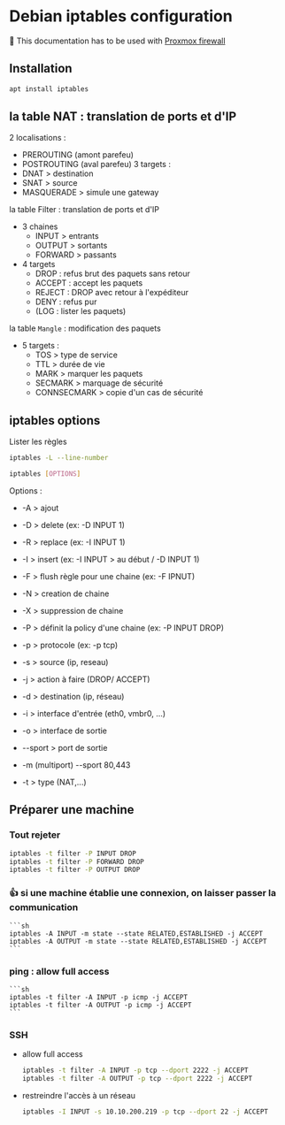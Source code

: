# Debian iptables configuration
🚨 This documentation has to be used with [Proxmox firewall](proxmox-firewall.md)

## Installation
```sh
apt install iptables
```

## la table NAT : translation de ports et d'IP
2 localisations : 
  - PREROUTING (amont parefeu)
  - POSTROUTING (aval parefeu)
3 targets :
  - DNAT > destination
  - SNAT > source
  - MASQUERADE > simule une gateway

la table Filter : translation de ports et d'IP
- 3 chaines
  - INPUT > entrants
  - OUTPUT > sortants
  - FORWARD > passants
- 4 targets
  - DROP : refus brut des paquets sans retour
  - ACCEPT : accept les paquets
  - REJECT : DROP avec retour à l'expéditeur
  - DENY : refus pur
  - (LOG : lister les paquets)

la table `Mangle` : modification des paquets
- 5 targets :
  - TOS > type de service
  - TTL > durée de vie
  - MARK > marquer les paquets
  - SECMARK > marquage de sécurité
  - CONNSECMARK > copie d'un cas de sécurité

## iptables options

Lister les règles
```sh
iptables -L --line-number
```

```sh
iptables [OPTIONS]
```
Options :
- -A > ajout
- -D > delete (ex: -D INPUT 1)
- -R > replace (ex: -I INPUT 1)
- -I > insert (ex: -I INPUT > au début /  -D INPUT 1)
- -F > flush règle pour une chaine (ex: -F IPNUT)
- -N > creation de chaine
- -X > suppression de chaine
- -P > définit la policy d'une chaine (ex: -P INPUT DROP)

- -p > protocole (ex: -p tcp)
- -s > source (ip, reseau)
- -j > action à faire (DROP/ ACCEPT)
- -d > destination (ip, réseau)
- -i > interface d'entrée (eth0, vmbr0, ...)
- -o > interface de sortie
- --sport > port de sortie
- -m (multiport) --sport 80,443
- -t > type (NAT,...)

## Préparer une machine
### Tout rejeter
```sh
iptables -t filter -P INPUT DROP
iptables -t filter -P FORWARD DROP
iptables -t filter -P OUTPUT DROP
```
### 👍 si une machine établie une connexion, on laisser passer la communication
	```sh
	iptables -A INPUT -m state --state RELATED,ESTABLISHED -j ACCEPT
	iptables -A OUTPUT -m state --state RELATED,ESTABLISHED -j ACCEPT
	```
### ping : allow full access
	```sh
	iptables -t filter -A INPUT -p icmp -j ACCEPT
	iptables -t filter -A OUTPUT -p icmp -j ACCEPT
	```
### SSH
- allow full access
	```sh
	iptables -t filter -A INPUT -p tcp --dport 2222 -j ACCEPT
	iptables -t filter -A OUTPUT -p tcp --dport 2222 -j ACCEPT
	```
- restreindre l'accès à un réseau
	```sh
	iptables -I INPUT -s 10.10.200.219 -p tcp --dport 22 -j ACCEPT
	```